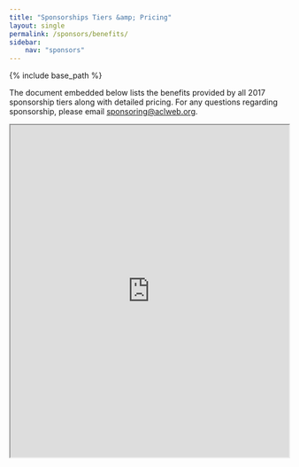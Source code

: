 ```yaml
---
title: "Sponsorships Tiers &amp; Pricing"
layout: single
permalink: /sponsors/benefits/
sidebar: 
    nav: "sponsors"
---
```

{% include base_path %}

The document embedded below lists the benefits provided by all 2017 sponsorship tiers along with detailed pricing. For any questions regarding sponsorship, please email [sponsoring@aclweb.org](mailto:sponsoring@aclweb.org ).

<iframe width="100%" height="600" src="https://docs.google.com/document/d/1XjRsbVAqeUhvGs53otK3i3p949jjRqx2ldoT4j8EUjM/pub?embedded=true"></iframe>

